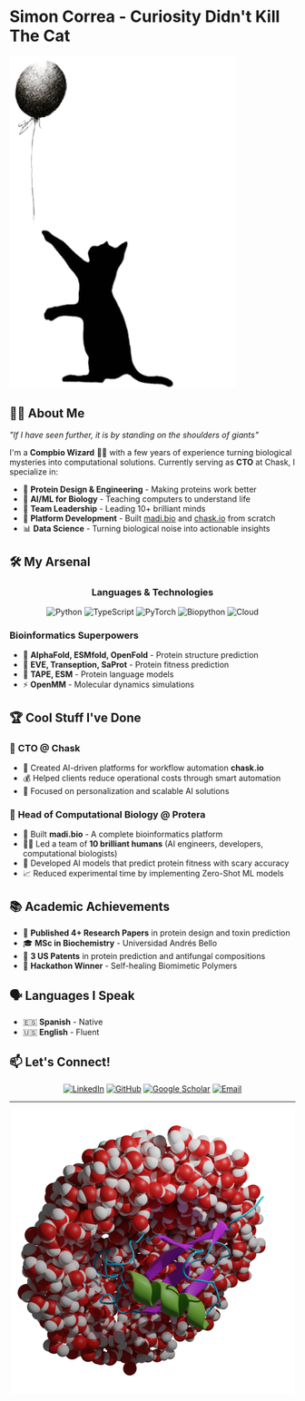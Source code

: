 # Simon Correa - Curiosity Didn't Kill The Cat

<picture>
  <source media="(prefers-color-scheme: dark)" srcset="./public/CuriosityDidntKillTheCat_white.png">
  <source media="(prefers-color-scheme: light)" srcset="./public/CuriosityDidntKillTheCat_black.png">
  <img alt="Curiosity Didn't Kill The Cat" src="./public/CuriosityDidntKillTheCat_black.png" width="400">
</picture>

## 👨‍🔬 About Me

_"If I have seen further, it is by standing on the shoulders of giants"_

I'm a **Compbio Wizard** 🧙‍♂️ with a few years of experience turning biological mysteries into computational solutions. Currently serving as **CTO** at Chask, I specialize in:

- 🧬 **Protein Design & Engineering** - Making proteins work better
- 🤖 **AI/ML for Biology** - Teaching computers to understand life
- 👥 **Team Leadership** - Leading 10+ brilliant minds
- 🚀 **Platform Development** - Built [madi.bio](http://madi.bio) and [chask.io](chask.io) from scratch
- 📊 **Data Science** - Turning biological noise into actionable insights

## 🛠️ My Arsenal

<div align="center">

### Languages & Technologies

![Python](https://img.shields.io/badge/Python-3776AB?style=for-the-badge&logo=python&logoColor=white)
![TypeScript](https://img.shields.io/badge/TypeScript-3178C6?style=for-the-badge&logo=typescript&logoColor=white)
![PyTorch](https://img.shields.io/badge/PyTorch-EE4C2C?style=for-the-badge&logo=pytorch&logoColor=white)
![Biopython](https://img.shields.io/badge/Biopython-1E90FF?style=for-the-badge&logo=python&logoColor=white)
![Cloud](https://img.shields.io/badge/Cloud_Computing-FF6B6B?style=for-the-badge&logo=amazon-aws&logoColor=white)

</div>

### Bioinformatics Superpowers

- 🔬 **AlphaFold, ESMfold, OpenFold** - Protein structure prediction
- 🎯 **EVE, Transeption, SaProt** - Protein fitness prediction
- 🧪 **TAPE, ESM** - Protein language models
- ⚡ **OpenMM** - Molecular dynamics simulations

## 🏆 Cool Stuff I've Done

### 💼 **CTO** @ Chask

- 🔧 Created AI-driven platforms for workflow automation **chask.io**
- 💰 Helped clients reduce operational costs through smart automation
- 🎯 Focused on personalization and scalable AI solutions

### 🔬 **Head of Computational Biology** @ Protera

- 🚀 Built **madi.bio** - A complete bioinformatics platform
- 👨‍💼 Led a team of **10 brilliant humans** (AI engineers, developers, computational biologists)
- 🤖 Developed AI models that predict protein fitness with scary accuracy
- 📈 Reduced experimental time by implementing Zero-Shot ML models

## 📚 Academic Achievements

- 📖 **Published 4+ Research Papers** in protein design and toxin prediction
- 🎓 **MSc in Biochemistry** - Universidad Andrés Bello
- 📝 **3 US Patents** in protein prediction and antifungal compositions
- 🏅 **Hackathon Winner** - Self-healing Biomimetic Polymers

## 🗣️ Languages I Speak

- 🇪🇸 **Spanish** - Native
- 🇺🇸 **English** - Fluent

## 📫 Let's Connect!

<div align="center">

[![LinkedIn](https://img.shields.io/badge/LinkedIn-0077B5?style=for-the-badge&logo=linkedin&logoColor=white)](https://www.linkedin.com/in/simoncorrea/)
[![GitHub](https://img.shields.io/badge/GitHub-100000?style=for-the-badge&logo=github&logoColor=white)](https://github.com/scorrea)
[![Google Scholar](https://img.shields.io/badge/Google_Scholar-4285F4?style=for-the-badge&logo=google-scholar&logoColor=white)](https://scholar.google.com/citations?user=aHm138QAAAAJ&hl)
[![Email](https://img.shields.io/badge/Email-D14836?style=for-the-badge&logo=gmail&logoColor=white)](mailto:simonc.martelli@gmail.com)

</div>

---

<div align="center">

<img src="./public/water.png" alt="Water" width="500">

</div>
